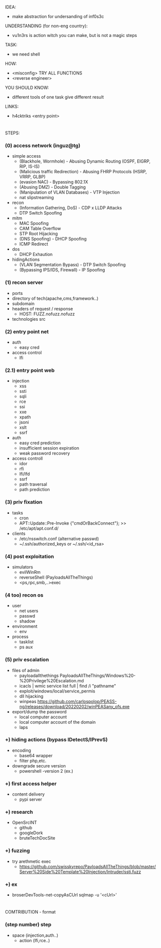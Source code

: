 IDEA: 
- make abstraction for undersanding of inf0s3c

UNDERSTANDING (for non-eng country):
- vu1n3rs is action witch you can make, but is not a magic steps

TASK:  
- we need shell  

HOW:  
- \<misconfig\> TRY ALL FUNCTIONS    
- \<reverse engineer\>    

YOU SHOULD KNOW:  
- different tools of one task give different result 

LINKS:
- h4cktriks \<entry point\>

#  

STEPS:
### (0) access network (inguz@tg)
- simple access
  + (Blackhole, Wormhole) - Abusing Dynamic Routing (OSPF, EIGRP, RIP, IS-IS)
  + (Malicious traffic Redirection) - Abusing FHRP Protocols (HSRP, VRRP, GLBP)
  + (evasion NAC) - Bypassing 802.1X
  + (Abusing DMZ) - Double Tagging
  + (Manipulation of VLAN Databases) - VTP Injection
  + nat slipstreaming
- recon  
  + (Information Gathering, DoS) - CDP x LLDP Attacks
  + DTP Switch Spoofing  
- mitm  
  + MAC Spoofing
  + CAM Table Overflow
  + STP Root Hijacking
  + (DNS Spoofing) - DHCP Spoofing
  + ICMP Redirect
- dos  
  + DHCP Exhaution  
- hidingActions  
  + (VLAN Segmentation Bypass) - DTP Switch Spoofing
  + (Bypassing IPS/IDS, Firewall) - IP Spoofing

### (1) recon server
- ports
- directory of tech(apache,cms,framework..)
- subdomain
- headers of request / response
  + HOST: FUZZ.nofuzz.nofuzz
- technologies src

### (2) entry point net
- auth
  + easy cred
- access control  
  + lfi

### (2.1) entry point web
- injection  
  + xss  
  + ssti  
  + sqli  
  + rce 
  + ssi  
  + xxe  
  + xpath  
  + jsoni  
  + xslt  
  + ssrf
- auth  
  + easy cred prediction  
  + insufficient session expiration  
  + weak password recovery  
- access controll  
  + idor  
  + rfi  
  + lfi/lfd  
  + ssrf  
  + path traversal  
  + path prediction  

### (3) priv fixation
- tasks  
  + cron  
  + APT::Update::Pre-Invoke {"cmdOrBackConnect"}; >> /etc/apt/apt.conf.d/  
- clients  
  + /etc/nsswitch.conf (alternative passwd)  
  + ~/.ssh/authorized_keys or ~/.ssh/\<id_rsa\>  

### (4) post exploitation
- simulators  
  + evilWinRm     
  + reverseShell (PayloadsAllTheThings)
  + <ps,rpc,smb,..>exec

### (4 too) recon os
- user  
  + net users  
  + passwd  
  + shadow  
- environment  
  + env  
- process  
  + tasklist  
  + ps aux  

### (5) priv escalation
- files of admin  
  + payloadallthethings PayloadsAllTheThings/Windows%20-%20Privilege%20Escalation.md   
  + icacls | wmic service list full | find /i "pathname"  
  + exploit/windows/local/service_permis  
  + dll hijacking  
  + winpeas https://github.com/carlospolop/PEASS-ng/releases/download/20220202/winPEASany_ofs.exe  
- export/dump the password  
  + local computer account  
  + local computer account of the domain
  + laps

### +) hiding actions (bypass IDetectS/IPrevS)
- encoding  
  + base64 wrapper
  + filter php,etc.
- downgrade secure version
  + powershell -version 2 (ex.)

### +) first access helper
- content delivery
  + pypi server

### +) research
- OpenSrcINT     
  + github  
  + googleDork
  + bruteTechDocSite

### +) fuzzing
- try arethmetic exec
  + https://github.com/swisskyrepo/PayloadsAllTheThings/blob/master/Server%20Side%20Template%20Injection/Intruder/ssti.fuzz
  
### +) ex
- broserDevTools-net-copyAsCUrl sqlmap -u '\<cUrl\>'

#

COMTRIBUTION - format
### (step number) step  
- space (injection,auth..)  
  + action (lfi,rce..)  
 

